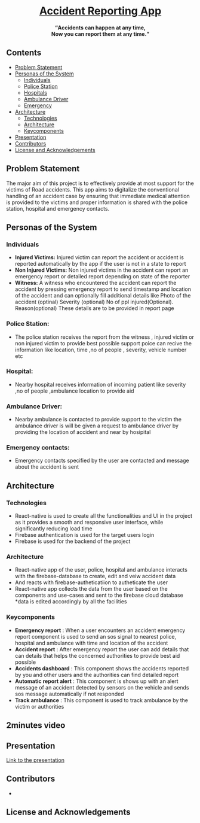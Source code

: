 <h1 align="center"><a href="https://github.com/christopher-2000/2022_IBM_Code_Challenge_AccidentReportingApp">Accident Reporting App</a></h1>
<p align="center"><strong><q>Accidents can happen at any time,<br>Now you can report them at any time.</q></strong></p>  

## Contents
- <a href="#problem-statement">Problem Statement</a>
- <a href="#personas-of-the-system">Personas of the System</a>
  - <a href="#individuals">Individuals</a>
  - <a href="#police-station">Police Station</a>
  - <a href="#hospital">Hospitals</a>
  - <a href="#ambulance-driver">Ambulance Driver</a>
  - <a href="#emergency-contacts">Emergency</a>
- <a href="#architecture">Architecture</a>
  - <a href="technnologies">Technologies</a>
  - <a href="architecture-1">Architecture</a>
  - <a href="keycomponents">Keycomponents</a>
- <a href="#presentation">Presentation</a>
- <a href="#contributors">Contributors</a>
- <a href="#license-and-acknowledgements">License and Acknowledgements</a>
## Problem Statement  
The major aim of this project is to effectively provide at most support for the victims of Road accidents. This app aims to digitalize the conventional handling of an accident case by ensuring that immediate medical attention is provided to the victims and proper information is shared with the police station, hospital and emergency contacts.

## Personas of the System
### Individuals 
* **Injured Victims:** 
  Injured victim can report the accident or accident is reported automatically by the app if the user is not in a state to report
* **Non Injured Victims:**
  Non injured victims in the accident can report an emergency report or detailed report depending on state of the reporter
* **Witness:**
  A witness who encountered the accident can report the accident by pressing emergency report to send timestamp and location of the accident and can         optionally fill additional details like 
  Photo of the accident (optinal)
  Severity (optional)
  No of ppl injured(Optional).
  Reason(optional) These details are to be provided in report page 
### Police Station: 
 * The police station receives the report from the witness , injured victim or non injured victim to provide best possible support poice can recive the information like location, time ,no of people , severity, vehicle number etc
### Hospital: 
 * Nearby hospital receives information of incoming patient like severity ,no of people ,ambulance location to provide aid
### Ambulance Driver: 
 * Nearby ambulance is contacted to provide support to the victim the ambulance driver is will be given a request to ambulance driver by providing the location of accident and near by hosipital 
### Emergency contacts: 
 * Emergency contacts specified by the user are contacted and message about the accident is sent 



## Architecture
### Technologies
* React-native is used to create all the functionalities and UI in the project as it provides a smooth and responsive user interface, while significantly   reducing load time
* Firebase authentication is used for the target users login  
* Firebase is used for the backend of the project
### Architecture 
* React-native app of the user, police, hospital and ambulance interacts with the firebase-database to create, edit and veiw accident data
* And reacts with firebase-autheticatiion to autheticate the user
* React-native app collects the data from the user based on the components and use-cases and sent to the firebase cloud database
*data is edited accordingly by all the facilities 
### Keycomponents
* **Emergency report** : When a user encounters an accident emergency report component is used to send an sos signal to nearest police, hospital and ambulance with time and location of the accident
* **Accident report** : After emergency report the user can add details that can details that helps the concerned authorities to provide best aid possible
* **Accidents dashboard** : This component shows the accidents reported by you and other users and the authorities can find detailed report
* **Automatic report alert** : This component is shows up with an alert message of an accident detected by sensors on the vehicle and sends sos message automatically if not responded
* **Track ambulance** : This component is used to track ambulance by the victim or authorities 

## 2minutes video
  
  
## Presentation
<a href="https://docs.google.com/presentation/d/1_WyUTzkIDlSju8iy96b5mTwsHlTRg6wUsjd6aImlZ9I/edit?usp=sharing">Link to the presentation</a>

## Contributors
* 

## License and Acknowledgements
